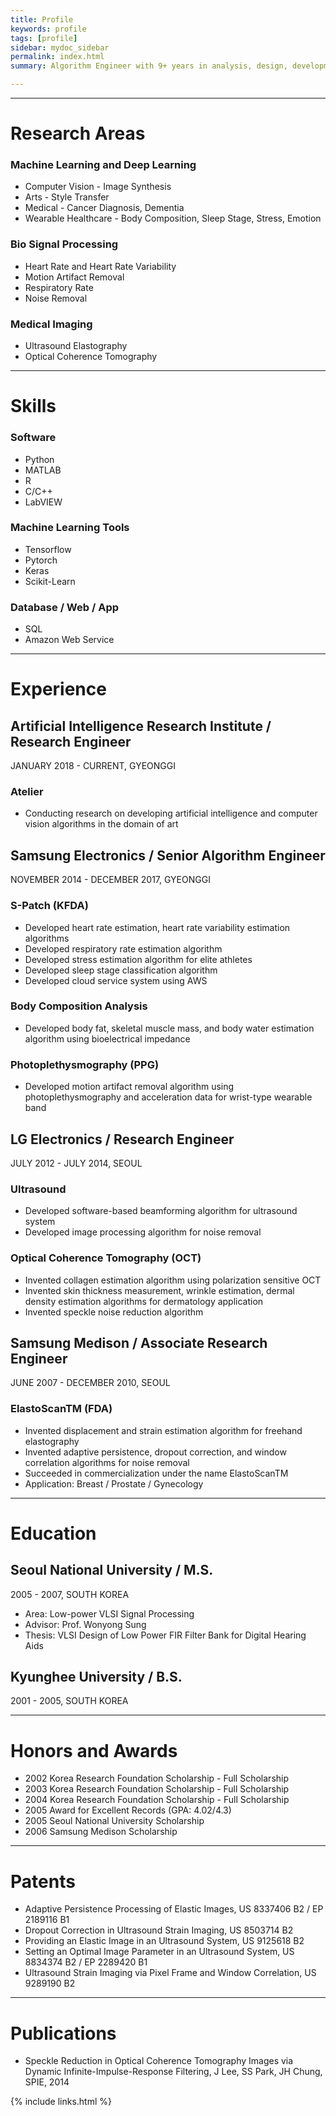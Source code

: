 ```yaml
---
title: Profile
keywords: profile
tags: [profile]
sidebar: mydoc_sidebar
permalink: index.html
summary: Algorithm Engineer with 9+ years in analysis, design, development and implementation of medical and healthcare algorithms.

---
```

---
# Research Areas

### Machine Learning and Deep Learning
* Computer Vision - Image Synthesis
* Arts - Style Transfer
* Medical - Cancer Diagnosis, Dementia
* Wearable Healthcare - Body Composition, Sleep Stage, Stress, Emotion

### Bio Signal Processing
* Heart Rate and Heart Rate Variability
* Motion Artifact Removal
* Respiratory Rate
* Noise Removal

### Medical Imaging
* Ultrasound Elastography
* Optical Coherence Tomography

<hr>

# Skills

### Software
* Python
* MATLAB
* R
* C/C++
* LabVIEW

### Machine Learning Tools
* Tensorflow
* Pytorch
* Keras
* Scikit-Learn

### Database / Web / App
* SQL
* Amazon Web Service

---

# Experience
## Artificial Intelligence Research Institute / Research Engineer
JANUARY 2018 - CURRENT,  GYEONGGI
### Atelier
* Conducting research on developing artificial intelligence and computer vision algorithms in the domain of art

## Samsung Electronics / Senior Algorithm Engineer
NOVEMBER 2014 - DECEMBER 2017,  GYEONGGI
### S-Patch (KFDA)
* Developed heart rate estimation, heart rate variability estimation algorithms
* Developed respiratory rate estimation algorithm
* Developed stress estimation algorithm for elite athletes
* Developed sleep stage classification algorithm
* Developed cloud service system using AWS

### Body Composition Analysis
* Developed body fat, skeletal muscle mass, and body water estimation algorithm using bioelectrical impedance

### Photoplethysmography (PPG)<br>
* Developed motion artifact removal algorithm using photoplethysmography and acceleration data for wrist-type wearable band

## LG Electronics / Research Engineer
JULY 2012 - JULY 2014,  SEOUL

### Ultrasound
* Developed software-based beamforming algorithm for ultrasound system
* Developed image processing algorithm for noise removal

### Optical Coherence Tomography (OCT)
* Invented collagen estimation algorithm using polarization sensitive OCT
* Invented skin thickness measurement, wrinkle estimation, dermal density estimation algorithms for dermatology application
* Invented speckle noise reduction algorithm

## Samsung Medison / Associate Research Engineer
JUNE 2007 - DECEMBER 2010,  SEOUL
### ElastoScanTM (FDA)<br>
* Invented displacement and strain estimation algorithm for freehand elastography
* Invented adaptive persistence, dropout correction, and window correlation algorithms for noise removal
* Succeeded in commercialization under the name ElastoScanTM
* Application: Breast / Prostate / Gynecology

---

# Education
## Seoul National University / M.S.
2005 - 2007, SOUTH KOREA
* Area: Low-power VLSI Signal Processing
* Advisor: Prof. Wonyong Sung
* Thesis: VLSI Design of Low Power FIR Filter Bank for Digital Hearing Aids

## Kyunghee University / B.S.
2001 - 2005, SOUTH KOREA

---

# Honors and Awards
* 2002     Korea Research Foundation Scholarship - Full Scholarship
* 2003     Korea Research Foundation Scholarship - Full Scholarship
* 2004     Korea Research Foundation Scholarship - Full Scholarship
* 2005     Award for Excellent Records (GPA: 4.02/4.3)
* 2005     Seoul National University Scholarship
* 2006     Samsung Medison Scholarship

---

# Patents
* Adaptive Persistence Processing of Elastic Images, US 8337406 B2 / EP 2189116 B1
* Dropout Correction in Ultrasound Strain Imaging, US 8503714 B2
* Providing an Elastic Image in an Ultrasound System, US 9125618 B2
* Setting an Optimal Image Parameter in an Ultrasound System, US 8834374 B2 / EP 2289420 B1
* Ultrasound Strain Imaging via Pixel Frame and Window Correlation, US 9289190 B2

---

# Publications
* Speckle Reduction in Optical Coherence Tomography Images via Dynamic Infinite-Impulse-Response Filtering, J Lee, SS Park, JH Chung, SPIE, 2014

{% include links.html %}
